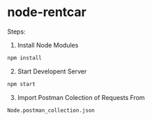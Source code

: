 # node-rentcar
Steps: 
1. Install Node Modules
```cmd
npm install
```
2. Start Developent Server
```cmd
npm start
```
3. Import Postman Colection of Requests From
```cmd
Node.postman_collection.json
```
